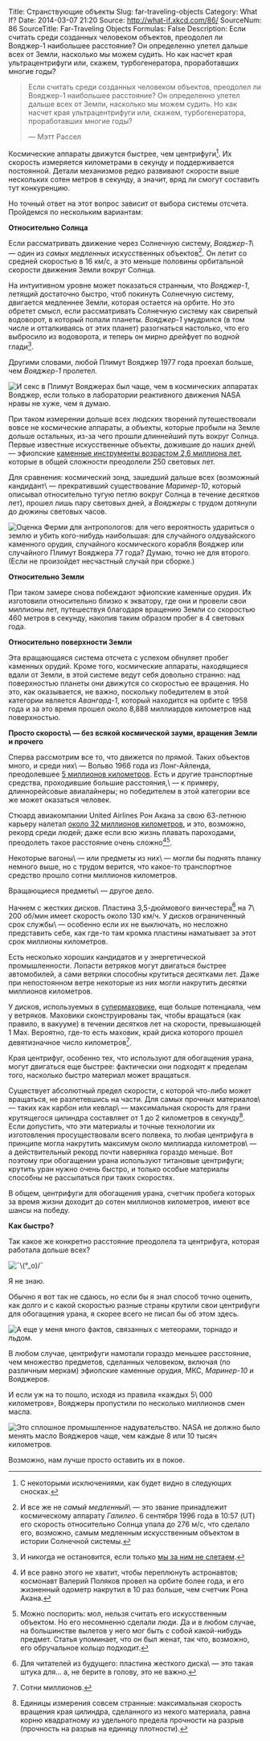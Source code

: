 Title: Странствующие объекты
Slug: far-traveling-objects
Category: What If?
Date: 2014-03-07 21:20
Source: http://what-if.xkcd.com/86/
SourceNum: 86
SourceTitle: Far-Traveling Objects
Formulas: False
Description: Если считать среди созданных человеком объектов, преодолел ли Вояджер-1 наибольшее расстояние? Он определенно улетел дальше всех от Земли, насколько мы можем судить. Но как насчет края ультрацентрифуги или, скажем, турбогенератора, проработавших многие годы?

> Если считать среди созданных человеком объектов, преодолел ли Вояджер-1 наибольшее расстояние? Он определенно улетел дальше всех от Земли, насколько мы можем судить. Но как насчет края ультрацентрифуги или, скажем, турбогенератора, проработавших многие годы?
>
> — Мэтт Рассел

Космические аппараты движутся быстрее, чем центрифуги[^1]. Их скорость измеряется километрами в секунду и поддерживается постоянной. Детали механизмов редко развивают скорости выше нескольких сотен метров в секунду, а значит, вряд ли смогут составить тут конкуренцию.

[^1]: С некоторыми исключениями, как будет видно в следующих сносках.

Но точный ответ на этот вопрос зависит от выбора системы отсчета. Пройдемся по нескольким вариантам:

**Относительно Солнца**

Если рассматривать движение через Солнечную систему, _Вояджер-1_\ — один из _самых медленных_ искусственных объектов[^2]. Он летит со средней скоростью в 16 км/с, а это меньше половины орбитальной скорости движения Земли вокруг Солнца.

[^2]: И все же не _самый медленный_\ — это звание принадлежит космическому аппарату _Галилео_. 6 сентября 1996 года в 10:57 (UT) его скорость относительно Солнца упала до 276 м/с, что сделало его, возможно, самым медленным искусственным объектом в истории Солнечной системы.

На интуитивном уровне может показаться странным, что _Вояджер-1_, летящий достаточно быстро, чтоб покинуть Солнечную систему, двигается медленнее Земли, которая остается на орбите. Но это обретет смысл, если рассматривать Солнечную систему как свирепый водоворот, в который попали планеты. _Вояджер-1_ умудрился (в том числе и отталкиваясь от этих планет) разогнаться настолько, что его выбросило из водоворота, и теперь он мирно дрейфует по водной глади[^3].

[^3]: И никогда не остановится, если только [мы за ним не слетаем][1].

Другими словами, любой Плимут Вояджер 1977 года проехал больше, чем _Вояджер-1_ пролетел.

![](/uploads/086-far-traveling-objects//far_van_ru.png "И секс в Плимут Вояджерах был чаще, чем в космических аппаратах Вояджер, если только в лаборатории реактивного движения NASA нравы не хуже, чем я думаю.")

При таком измерении дольше всех людских творений путешествовали вовсе не космические аппараты, а объекты, которые пробыли на Земле дольше остальных, из-за чего прошли длиннейший путь вокруг Солнца. Первые известные искусственные объекты, дожившие до наших дней\ — эфиопские [каменные инструменты возрастом 2,6 миллиона лет][2], которые в общей сложности преодолели 250 световых лет.

Для сравнения: космический зонд, зашедший дальше всех (возможный кандидант\ — прекративший существование _Маринер-10_, который описывал относительно тугую петлю вокруг Солнца в течение десятков лет), прошел лишь пару световых дней, а _Вояджеры_ с трудом дотянули до дюжины световых часов.

![](/uploads/086-far-traveling-objects/far_tools.png "Оценка Ферми для антропологов: для чего вероятность удариться о землю и убить кого-нибудь наибольшая: для случайного олдувайского каменного орудия, случайного космического корабля Вояджер или случайного Плимут Вояджера 77 года? Думаю, точно не для второго. (Если не произойдет несчастный случай при сборке.)")

**Относительно Земли**

При таком замере снова побеждают эфиопские каменные орудия. Их изготовили относительно близко к экватору, где они и провели свои миллионы лет, путешествуя благодаря вращению Земли со скоростью 460 метров в секунду, накопив таким образом пробег в 4 световых года.

**Относительно поверхности Земли**

Эта вращающаяся система отсчета с успехом обнуляет пробег каменных орудий. Кроме того, космические аппараты, находящиеся вдали от Земли, в этой системе ведут себя довольно странно: над поверхностью планеты они движутся со скоростью ее вращения. Но это, как оказывается, не важно, поскольку победителем в этой категории является _Авангард-1_, который находится на орбите с 1958 года и за это время прошел около 8,888 миллиардов километров над поверхностью.

**Просто скорость\ — без всякой космической зауми, вращения Земли и прочего**

Сперва рассмотрим все то, что движется по прямой. Таких объектов много, и среди них\ — Вольво 1966 года из Лонг-Айленда, преодолевшее [5 миллионов километров][3]. Есть и другие транспортные средства, проходившие большие расстояния,\ — к примеру, длиннорейсовые авиалайнеры; но победителем в этой категории все же может оказаться человек.

Стюард авиакомпании United Airlines Рон Акана за свою 63-летнюю карьеру налетал [около 32 миллионов километров][4], и это, возможно, рекорд среди людей; даже если всю жизнь плавать пароходами, преодолеть такое расстояние очень сложно[^4][^5].

[^4]: И все равно этого не хватит, чтобы переплюнуть астронавтов; космонавт Валерий Поляков провел на орбите более года, и его жизненный одометр накрутил в 10 раз больше, чем счетчик Рона Акана.

[^5]: Можно поспорить: мол, нельзя считать его искусственным объектом. Но его несомненно сделали люди. Да и в любом случае, на большинстве вылетов у него мог быть с собой какой-нибудь предмет. Статья упоминает, что он был женат, так что, возможно, его обручальное кольцо подходит.

Некоторые вагоны\ — или предметы из них\ — могли бы поднять планку немного выше, но с трудом верится, что какое-то транспортное средство прошло сотни миллионов километров.

Вращающиеся предметы\ — другое дело.

Начнем с жестких дисков. Пластина 3,5-дюймового винчестера[^6] на 7\ 200 об/мин имеет скорость около 130 км/ч. У дисков ограниченный срок службы\ — особенно если их не выключать, но несложно представить себе, как где-то там кромка пластины наматывает за этот срок миллионы километров.

[^6]: Для читателей из будущего: пластина жесткого диска\ — это такая штука для… а, не берите в голову, это не важно.

Есть несколько хороших кандидатов и у энергетической промышленности. Лопасти ветряков могут двигаться быстрее автомобилей, а сами ветряки способны крутиться десятками лет. Даже при непостоянном ветре некоторые из них могли накрутить десятки миллионов километров.

У дисков, используемых в [супермаховике][5], еще больше потенциала, чем у ветряков. Маховики сконструированы так, чтобы вращаться (как правило, в вакууме) в течении десятков лет на скорости, превышающей 1 Мах. Вероятно, где-то есть маховик, край диска которого прошел девятизначное число километров[^7].

[^7]: Сотни миллионов.

Края центрифуг, особенно тех, что используют для обогащения урана, могут двигаться еще быстрее: фактически они подходят к пределам того, насколько быстро материал может вращаться.

Существует абсолютный предел скорости, с которой что-либо может вращаться, не разлетевшись на части. Для самых прочных материалов\ — таких как карбон или кевлар\ — максимальная скорость для грани крутящегося цилиндра составляет от 1 до 2 километров в секунду[^8]. Если допустить, что эти материалы и точные технологии их изготовления просуществовали всего полвека, то любая центрифуга в принципе могла накрутить максимум около миллиарда километров\ — а действительный рекорд почти наверняка гораздо меньше. Вот поэтому при обогащении урана используют титановые центрифуги; крутить уран нужно очень быстро, и только особые материалы способны не рассыпаться при таких скоростях.

[^8]: Единицы измерения совсем странные: максимальная скорость вращения края цилиндра, сделанного из некого материала, равна корню квадратному из удельного предела прочности на разрыв (прочность на разрыв на единицу плотности).

В общем, центрифуги для обогащения урана, счетчик пробега которых за время жизни доходит до сотен миллионов километров, имеют все шансы на победу.

**Как быстро?**

Так какое же конкретно расстояние преодолела та центрифуга, которая работала дольше всех?

![](/uploads/086-far-traveling-objects/far_dunno.png "¯\\(°_o)/¯")

Я не знаю.

Обычно я вот так не сдаюсь, но если бы я знал способ точно оценить, как долго и с какой скоростью разные страны крутили свои центрифуги для обогащения урана, я скорее всего не писал бы об этом здесь.

![](/uploads/086-far-traveling-objects/far_iaea_ru.png "А еще у меня много фактов, связанных с метеорами, торнадо и льдом.")

В любом случае, центрифуги намотали гораздо меньшее расстояние, чем множество предметов, сделанных человеком, включая (по различным меркам) эфиопские каменные орудия, МКС, _Маринер-10_ и Вояджеров.

И если уж на то пошло, исходя из правила «каждых 5\ 000 километров», Вояджеры пропустили по несколько миллионов смен масла.

![](/uploads/086-far-traveling-objects/far_light_ru.png "Это сплошное промышленное надувательство. NASA не должно было менять масло Вояджеров чаще, чем каждые 8 или 10 тысяч километров.")

Возможно, нам лучше просто оставить их в покое.

[1]: /voyager/

[2]: http://www.sciencedirect.com/science/article/pii/S0047248403000939

[3]: http://www.today.com/news/man-drives-record-3-million-miles-same-1966-volvo-8C11307586

[4]: http://www.nytimes.com/2012/03/18/us/63-years-flying-from-glamour-to-days-of-gray.html?pagewanted=all

[5]: https://ru.wikipedia.org/wiki/Супермаховик
